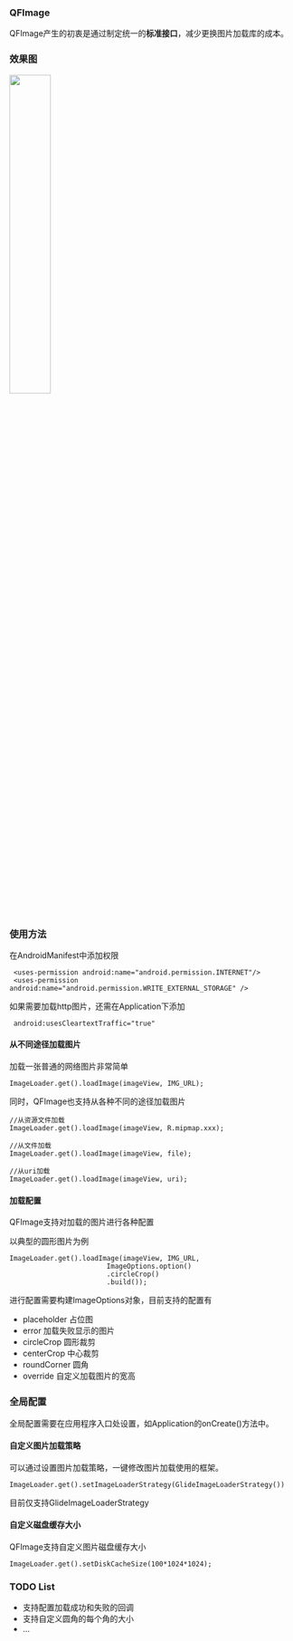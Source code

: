 ### QFImage
QFImage产生的初衷是通过制定统一的**标准接口**，减少更换图片加载库的成本。

### 效果图
<img src="https://i.loli.net/2019/03/03/5c7be63fd0604.gif" width="38%" />

### 使用方法

在AndroidManifest中添加权限
```
 <uses-permission android:name="android.permission.INTERNET"/>
 <uses-permission android:name="android.permission.WRITE_EXTERNAL_STORAGE" />
```

如果需要加载http图片，还需在Application下添加
```
 android:usesCleartextTraffic="true"
```

#### 从不同途径加载图片
加载一张普通的网络图片非常简单
```
ImageLoader.get().loadImage(imageView, IMG_URL);
```

同时，QFImage也支持从各种不同的途径加载图片
```
//从资源文件加载
ImageLoader.get().loadImage(imageView, R.mipmap.xxx);

//从文件加载
ImageLoader.get().loadImage(imageView, file);

//从uri加载
ImageLoader.get().loadImage(imageView, uri);
```

#### 加载配置
QFImage支持对加载的图片进行各种配置

以典型的圆形图片为例

```
ImageLoader.get().loadImage(imageView, IMG_URL,
                        ImageOptions.option()
                        .circleCrop()
                        .build());
```
进行配置需要构建ImageOptions对象，目前支持的配置有
 - placeholder 占位图
 - error 加载失败显示的图片
 - circleCrop 圆形裁剪
 - centerCrop 中心裁剪
 - roundCorner 圆角
 - override 自定义加载图片的宽高

### 全局配置
全局配置需要在应用程序入口处设置，如Application的onCreate()方法中。
#### 自定义图片加载策略
可以通过设置图片加载策略，一键修改图片加载使用的框架。
```
ImageLoader.get().setImageLoaderStrategy(GlideImageLoaderStrategy())

```
目前仅支持GlideImageLoaderStrategy

#### 自定义磁盘缓存大小
QFImage支持自定义图片磁盘缓存大小
```
ImageLoader.get().setDiskCacheSize(100*1024*1024);
```

### TODO List
 - 支持配置加载成功和失败的回调
 - 支持自定义圆角的每个角的大小
 - ...
